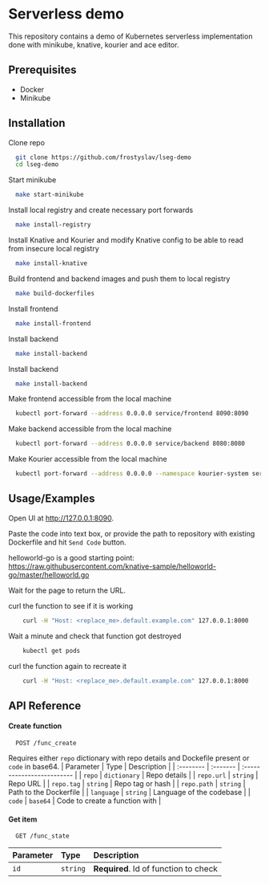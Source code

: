# Serverless demo

This repository contains a demo of Kubernetes serverless implementation done with minikube, knative, kourier and ace editor.

## Prerequisites

* Docker
* Minikube

## Installation 

Clone repo
```bash
  git clone https://github.com/frostyslav/lseg-demo
  cd lseg-demo
```

Start minikube
```bash
  make start-minikube
```

Install local registry and create necessary port forwards
```bash
  make install-registry
```

Install Knative and Kourier and modify Knative config to be able to read from insecure local registry 
```bash
  make install-knative
```

Build frontend and backend images and push them to local registry 
```bash
  make build-dockerfiles
```

Install frontend
```bash
  make install-frontend
```

Install backend
```bash
  make install-backend
```

Install backend
```bash
  make install-backend
```

Make frontend accessible from the local machine
```bash
  kubectl port-forward --address 0.0.0.0 service/frontend 8090:8090
```

Make backend accessible from the local machine
```bash
  kubectl port-forward --address 0.0.0.0 service/backend 8080:8080
```

Make Kourier accessible from the local machine
```bash
  kubectl port-forward --address 0.0.0.0 --namespace kourier-system service/kourier 8000:80
```

## Usage/Examples

Open UI at http://127.0.0.1:8090.

Paste the code into text box, or provide the path to repository with existing Dockerfile and hit `Send Code` button.

helloworld-go is a good starting point: https://raw.githubusercontent.com/knative-sample/helloworld-go/master/helloworld.go

Wait for the page to return the URL.

curl the function to see if it is working
```bash
    curl -H "Host: <replace_me>.default.example.com" 127.0.0.1:8000
```

Wait a minute and check that function got destroyed
```bash
    kubectl get pods
```

curl the function again to recreate it
```bash
    curl -H "Host: <replace_me>.default.example.com" 127.0.0.1:8000
```

## API Reference

#### Create function

```http
  POST /func_create
```
Requires either `repo` dictionary with repo details and Dockefile present or `code` in base64.
| Parameter | Type     | Description                |
| :-------- | :------- | :------------------------- |
| `repo` | `dictionary` | Repo details |
| `repo.url` | `string` | Repo URL |
| `repo.tag` | `string` | Repo tag or hash |
| `repo.path` | `string` | Path to the Dockerfile |
| `language` | `string` | Language of the codebase |
| `code` | `base64` | Code to create a function with |

#### Get item

```http
  GET /func_state
```

| Parameter | Type     | Description                       |
| :-------- | :------- | :-------------------------------- |
| `id`      | `string` | **Required**. Id of function to check |
